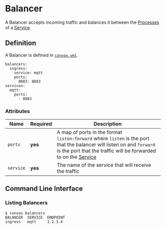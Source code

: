 # Balancer

A Balancer accepts incoming traffic and balances it between the [Processes](process.md) of a [Service](service.md).

## Definition

A Balancer is defined in [`convox.yml`](../../../configuration/convox.yml.md).

    balancers:
      ingress:
        service: mqtt
        ports:
          8883: 8883
    services:
      mqtt:
        ports:
          - 8883

### Attributes

| Name      | Required | Description                                                                                                                                                                                            |
| --------- | -------- | ------------------------------------------------------------------------------------------------------------------------------------------------------------------------------------------------------ |
| `ports`   | **yes**  | A map of ports in the format `listen:forward` where `listen` is the port that the balancer will listen on and `forward` is the port that the traffic will be forwarded to on the [Service](service.md) |
| `service` | **yes**  | The name of the service that will receive the traffic                                                                                                                                                  |

## Command Line Interface

### Listing Balancers

    $ convox balancers
    BALANCER  SERVICE  ENDPOINT
    ingress   mqtt     1.2.3.4